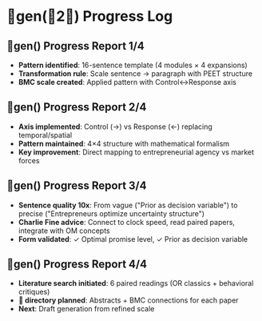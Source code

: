 # 🐅gen(🎹2📝) Progress Log

## 🐅gen() Progress Report 1/4
- **Pattern identified**: 16-sentence template (4 modules × 4 expansions)
- **Transformation rule**: Scale sentence → paragraph with PEET structure
- **BMC scale created**: Applied pattern with Control↔Response axis

## 🐅gen() Progress Report 2/4
- **Axis implemented**: Control (→) vs Response (←) replacing temporal/spatial
- **Pattern maintained**: 4×4 structure with mathematical formalism
- **Key improvement**: Direct mapping to entrepreneurial agency vs market forces

## 🐅gen() Progress Report 3/4
- **Sentence quality 10x**: From vague ("Prior as decision variable") to precise ("Entrepreneurs optimize uncertainty structure")
- **Charlie Fine advice**: Connect to clock speed, read paired papers, integrate with OM concepts
- **Form validated**: ✓ Optimal promise level, ✓ Prior as decision variable

## 🐅gen() Progress Report 4/4
- **Literature search initiated**: 6 paired readings (OR classics + behavioral critiques)
- **📜 directory planned**: Abstracts + BMC connections for each paper
- **Next**: Draft generation from refined scale

